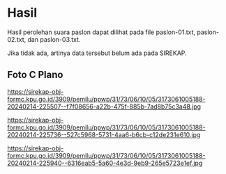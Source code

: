 # Hasil

Hasil perolehan suara paslon dapat dilihat pada file paslon-01.txt, paslon-02.txt, dan paslon-03.txt.

Jika tidak ada, artinya data tersebut belum ada pada SIREKAP.

## Foto C Plano

https://sirekap-obj-formc.kpu.go.id/3909/pemilu/ppwp/31/73/06/10/05/3173061005188-20240214-225507--f7f08656-a22b-475f-885b-7ad8b75c3a48.jpg

https://sirekap-obj-formc.kpu.go.id/3909/pemilu/ppwp/31/73/06/10/05/3173061005188-20240214-225736--527c5968-5731-4aa6-b6cb-c12de231e610.jpg

https://sirekap-obj-formc.kpu.go.id/3909/pemilu/ppwp/31/73/06/10/05/3173061005188-20240214-225940--6316eab5-5a60-4e3d-9eb9-265e5723e1ef.jpg
